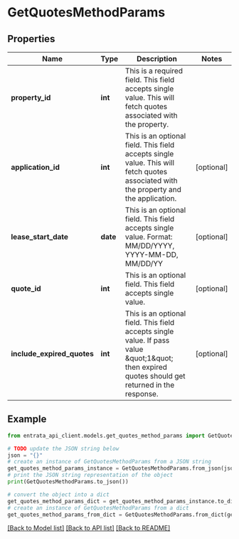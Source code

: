 # GetQuotesMethodParams


## Properties

Name | Type | Description | Notes
------------ | ------------- | ------------- | -------------
**property_id** | **int** | This is a required field. This field accepts single value. This will fetch quotes associated with the property. | 
**application_id** | **int** | This is an optional field. This field accepts single value. This will fetch quotes associated with the property and the application. | [optional] 
**lease_start_date** | **date** | This is an optional field. This field accepts single value. Format: MM/DD/YYYY, YYYY-MM-DD, MM/DD/YY | [optional] 
**quote_id** | **int** | This is an optional field. This field accepts single value. | [optional] 
**include_expired_quotes** | **int** | This is an optional field. This field accepts single value. If pass value \&quot;1\&quot; then expired quotes should get returned in the response. | [optional] 

## Example

```python
from entrata_api_client.models.get_quotes_method_params import GetQuotesMethodParams

# TODO update the JSON string below
json = "{}"
# create an instance of GetQuotesMethodParams from a JSON string
get_quotes_method_params_instance = GetQuotesMethodParams.from_json(json)
# print the JSON string representation of the object
print(GetQuotesMethodParams.to_json())

# convert the object into a dict
get_quotes_method_params_dict = get_quotes_method_params_instance.to_dict()
# create an instance of GetQuotesMethodParams from a dict
get_quotes_method_params_from_dict = GetQuotesMethodParams.from_dict(get_quotes_method_params_dict)
```
[[Back to Model list]](../README.md#documentation-for-models) [[Back to API list]](../README.md#documentation-for-api-endpoints) [[Back to README]](../README.md)


